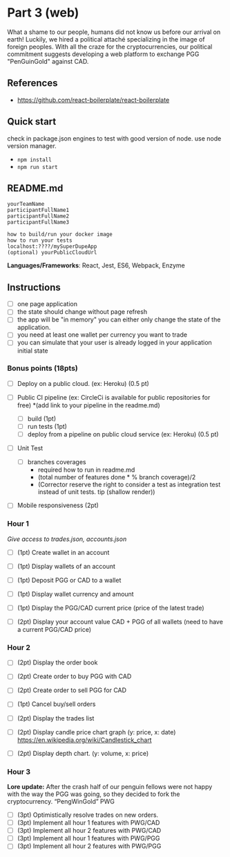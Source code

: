 # Part 3 (web)
What a shame to our people, humans did not know us before our arrival on earth! Luckily, we hired a political attaché specializing in the image of foreign peoples. With all the craze for the cryptocurrencies, our political commitment suggests developing a web platform to exchange PGG "PenGuinGold" against CAD.

## References
- https://github.com/react-boilerplate/react-boilerplate

## Quick start
check in package.json engines to test with good version of node.
use node version manager.

- `npm install`
- `npm run start`

## README.md

```
yourTeamName
participantFullName1
participantFullName2
participantFullName3
```

```
how to build/run your docker image
how to run your tests
localhost:????/mySuperDupeApp
(optional) yourPublicCloudUrl
```

**Languages/Frameworks**: React, Jest, ES6, Webpack, Enzyme

## Instructions
- [ ] one page application
- [ ] the state should change without page refresh
- [ ] the app will be "in memory" you can either only change the state of the application.
- [ ] you need at least one wallet per currency you want to trade
- [ ] you can simulate that your user is already logged in your application initial state

### Bonus points (18pts)
- [ ] Deploy on a public cloud. (ex: Heroku) (0.5 pt)
- [ ] Public CI pipeline (ex: CircleCi is available for public repositories for free)
*(add link to your pipeline in the readme.md)
    - [ ] build (1pt)
    - [ ] run tests (1pt)
    - [ ] deploy from a pipeline on public cloud service (ex: Heroku) (0.5 pt)
- [ ] Unit Test
    - [ ] branches coverages
        - required how to run in readme.md
        - (total number of features done * % branch coverage)/2
        - (Corrector reserve the right to consider a test as integration test instead of unit tests. tip (shallow render))
- [ ] Mobile responsiveness (2pt)


### Hour 1
_Give access to trades.json, accounts.json_
- [ ] (1pt) Create wallet in an account
- [ ] (1pt) Display wallets of an account
- [ ] (1pt) Deposit PGG or CAD to a wallet
- [ ] (1pt) Display wallet currency and amount
- [ ] (1pt) Display the PGG/CAD current price (price of the latest trade)
- [ ] (2pt) Display your account value CAD + PGG of all wallets (need to have a current PGG/CAD price)


### Hour 2 
- [ ] (2pt) Display the order book
- [ ] (2pt) Create order to buy PGG with CAD
- [ ] (2pt) Create order to sell PGG for CAD
- [ ] (1pt) Cancel buy/sell orders
- [ ] (2pt) Display the trades list
- [ ] (2pt) Display candle price chart graph (y: price, x: date) https://en.wikipedia.org/wiki/Candlestick_chart
- [ ] (2pt) Display depth chart. (y: volume, x: price)


### Hour 3
**Lore update:** After the crash half of our penguin fellows were not happy with the way the PGG was going, so they decided to fork the cryptocurrency. “PengWinGold” PWG
- [ ] (3pt) Optimistically resolve trades on new orders.
- [ ] (3pt) Implement all hour 1 features with PWG/CAD
- [ ] (3pt) Implement all hour 2 features with PWG/CAD
- [ ] (3pt) Implement all hour 1 features with PWG/PGG
- [ ] (3pt) Implement all hour 2 features with PWG/PGG